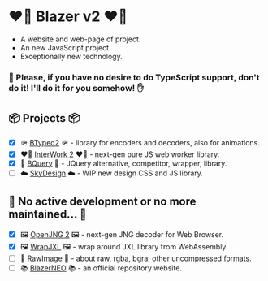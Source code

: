 # ❤️‍🔥 Blazer v2 ❤️‍🔥

- A website and web-page of project. 
- An new JavaScript project. 
- Exceptionally new technology. 

### 🤚 Please, if you have no desire to do TypeScript support, don't do it! I'll do it for you somehow! ✋

## 📦 Projects 📦

- [x] 🪖 [BTyped2](https://github.com/BlazerNEO/BTyped2) 🪖 - library for encoders and decoders, also for animations.
- [x] ❤️‍🔥 [InterWork 2](https://github.com/BlazerNEO/InterWork2) ❤️‍🔥 - next-gen pure JS web worker library.
- [x] 🪭 [BQuery](https://github.com/BlazerNEO/BQuery) 🪭 - JQuery alternative, competitor, wrapper, library.
- [ ] ☁️  [SkyDesign](https://github.com/BlazerNEO/SkyDesign) ☁️ - WIP new design CSS and JS library.

## 🗿 No active development or no more maintained... 🗿

- [x] 🖼 [OpenJNG 2](https://github.com/BlazerNEO/OpenJNG2) 🖼 - next-gen JNG decoder for Web Browser.
- [x] 🖼 [WrapJXL](https://github.com/BlazerNEO/WrapJXL) 🖼 - wrap around JXL library from WebAssembly.
- [ ] 🥩 [RawImage](https://github.com/BlazerNEO/RawImage) 🥩 - about raw, rgba, bgra, other uncompressed formats.
- [ ] 📚 [BlazerNEO](https://github.com/BlazerNEO/.github) 📚 - an official repository website.

